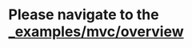 # Please navigate to the [_examples/mvc/overview](https://github.com/iris-contrib/examples/tree/v11.1.1/mvc/overview)